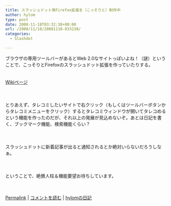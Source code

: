 ```yaml
---
title: スラッシュドット用Firefox拡張を（こっそりと）制作中
author: hylom
type: post
date: 2008-11-18T03:32:38+00:00
url: /2008/11/18/20081118-033238/
categories:
  - Slashdot

---
```

ブラウザの専用ツールバーがあるとWeb 2.0なサイトっぽいよね！（謎）ということで、こっそりとFirefoxのスラッシュドット拡張を作っていたりする。  
</br>   
  [Wikiページ][1] </br>  
</br>   
とりあえず、タレコミしたいサイトで右クリック（もしくはツールバーボタンからタレコミメニューをクリック）するとタレコミウィンドウが開いてタレコめるという機能を作ったのだが、それ以上の発展が見込めないぞ。あとは日記を書く、ブックマーク機能、検索機能くらい？</br>  
</br>   
スラッシュドットに新着記事が出ると通知されるとか絶対いらないだろうしなぁ。</br>  
</br>   
ということで、絶賛人柱＆機能要望お待ちしています。</br>  
</br> 

   [Permalink][2] |    [コメントを読む][3] |    [hylomの日記][4] 

</br>

 [1]: http://sourceforge.jp/projects/slashdotext/wiki/FrontPage
 [2]: http://slashdot.jp/~hylom/journal/458754
 [3]: http://slashdot.jp/~hylom/journal/458754#acomments
 [4]: http://slashdot.jp/~hylom/journal/
